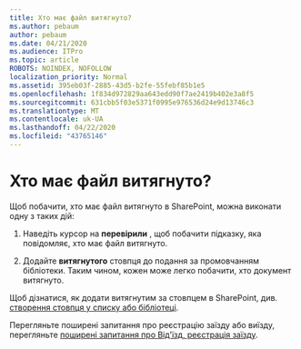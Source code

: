 ```yaml
---
title: Хто має файл витягнуто?
ms.author: pebaum
author: pebaum
ms.date: 04/21/2020
ms.audience: ITPro
ms.topic: article
ROBOTS: NOINDEX, NOFOLLOW
localization_priority: Normal
ms.assetid: 395eb03f-2885-43d5-b2fe-55febf85b1e5
ms.openlocfilehash: 1f834d972829aa643edd90f7ae2419b402e3a8f5
ms.sourcegitcommit: 631cbb5f03e5371f0995e976536d24e9d13746c3
ms.translationtype: MT
ms.contentlocale: uk-UA
ms.lasthandoff: 04/22/2020
ms.locfileid: "43765146"
---
```

# <a name="who-has-a-file-checked-out"></a>Хто має файл витягнуто?

Щоб побачити, хто має файл витягнуто в SharePoint, можна виконати одну з таких дій:
  
1. Наведіть курсор на **перевірили** , щоб побачити підказку, яка повідомляє, хто має файл витягнуто. 
    
2. Додайте **витягнутого** стовпця до подання за промовчанням бібліотеки. Таким чином, кожен може легко побачити, хто документ витягнуто. 
    
Щоб дізнатися, як додати витягнутим за стовпцем в SharePoint, див. [створення стовпця у списку або бібліотеці](https://go.microsoft.com/fwlink/?linkid=2019591). 
  
Перегляньте поширені запитання про реєстрацію заїзду або виїзду, перегляньте [поширені запитання про Від'їзд, реєстрація заїзду](https://go.microsoft.com/fwlink/?linkid=2018786).
  

